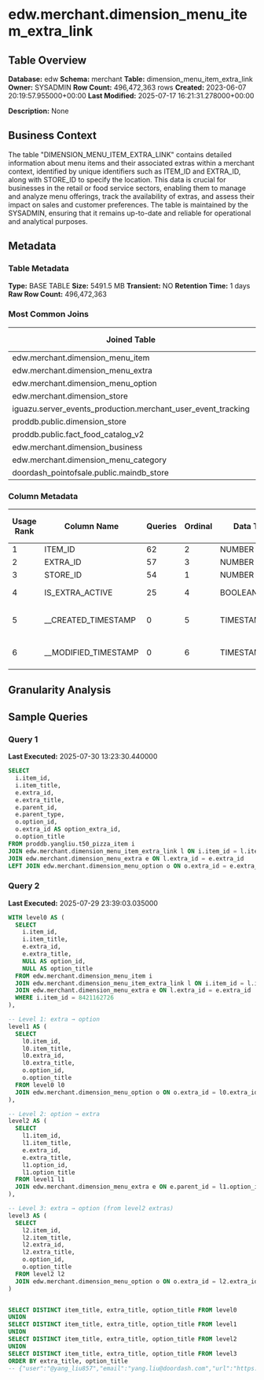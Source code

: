 # edw.merchant.dimension_menu_item_extra_link

## Table Overview

**Database:** edw
**Schema:** merchant
**Table:** dimension_menu_item_extra_link
**Owner:** SYSADMIN
**Row Count:** 496,472,363 rows
**Created:** 2023-06-07 20:19:57.955000+00:00
**Last Modified:** 2025-07-17 16:21:31.278000+00:00

**Description:** None

## Business Context

The table "DIMENSION_MENU_ITEM_EXTRA_LINK" contains detailed information about menu items and their associated extras within a merchant context, identified by unique identifiers such as ITEM_ID and EXTRA_ID, along with STORE_ID to specify the location. This data is crucial for businesses in the retail or food service sectors, enabling them to manage and analyze menu offerings, track the availability of extras, and assess their impact on sales and customer preferences. The table is maintained by the SYSADMIN, ensuring that it remains up-to-date and reliable for operational and analytical purposes.

## Metadata

### Table Metadata

**Type:** BASE TABLE
**Size:** 5491.5 MB
**Transient:** NO
**Retention Time:** 1 days
**Raw Row Count:** 496,472,363

### Most Common Joins

| Joined Table | Query Count |
|--------------|-------------|
| edw.merchant.dimension_menu_item | 45 |
| edw.merchant.dimension_menu_extra | 38 |
| edw.merchant.dimension_menu_option | 36 |
| edw.merchant.dimension_store | 29 |
| iguazu.server_events_production.merchant_user_event_tracking | 14 |
| proddb.public.dimension_store | 14 |
| proddb.public.fact_food_catalog_v2 | 11 |
| edw.merchant.dimension_business | 7 |
| edw.merchant.dimension_menu_category | 7 |
| doordash_pointofsale.public.maindb_store | 7 |

### Column Metadata

| Usage Rank | Column Name | Queries | Ordinal | Data Type | Is Cluster Key | Comment |
|------------|-------------|---------|---------|-----------|----------------|---------|
| 1 | ITEM_ID | 62 | 2 | NUMBER | 0 | Item ID |
| 2 | EXTRA_ID | 57 | 3 | NUMBER | 0 | Extra ID |
| 3 | STORE_ID | 54 | 1 | NUMBER | 1 | Store ID |
| 4 | IS_EXTRA_ACTIVE | 25 | 4 | BOOLEAN | 0 | Item Extra Active Flag |
| 5 | __CREATED_TIMESTAMP | 0 | 5 | TIMESTAMP_NTZ | 0 | Row Inserted Timestamp |
| 6 | __MODIFIED_TIMESTAMP | 0 | 6 | TIMESTAMP_NTZ | 0 | Row Updated Timestamp |

## Granularity Analysis


## Sample Queries

### Query 1
**Last Executed:** 2025-07-30 13:23:30.440000

```sql
SELECT
  i.item_id,
  i.item_title,
  e.extra_id,
  e.extra_title,
  e.parent_id,
  e.parent_type,
  o.option_id,
  o.extra_id AS option_extra_id,
  o.option_title
FROM proddb.yangliu.t50_pizza_item i
JOIN edw.merchant.dimension_menu_item_extra_link l ON i.item_id = l.item_id
JOIN edw.merchant.dimension_menu_extra e ON l.extra_id = e.extra_id
LEFT JOIN edw.merchant.dimension_menu_option o ON o.extra_id = e.extra_id
```

### Query 2
**Last Executed:** 2025-07-29 23:39:03.035000

```sql
WITH level0 AS (
  SELECT 
    i.item_id,
    i.item_title,
    e.extra_id,
    e.extra_title,
    NULL AS option_id,
    NULL AS option_title
  FROM edw.merchant.dimension_menu_item i
  JOIN edw.merchant.dimension_menu_item_extra_link l ON i.item_id = l.item_id
  JOIN edw.merchant.dimension_menu_extra e ON l.extra_id = e.extra_id
  WHERE i.item_id = 8421162726
),

-- Level 1: extra → option
level1 AS (
  SELECT 
    l0.item_id,
    l0.item_title,
    l0.extra_id,
    l0.extra_title,
    o.option_id,
    o.option_title
  FROM level0 l0
  JOIN edw.merchant.dimension_menu_option o ON o.extra_id = l0.extra_id
),

-- Level 2: option → extra
level2 AS (
  SELECT 
    l1.item_id,
    l1.item_title,
    e.extra_id,
    e.extra_title,
    l1.option_id,
    l1.option_title
  FROM level1 l1
  JOIN edw.merchant.dimension_menu_extra e ON e.parent_id = l1.option_id AND e.parent_type = 'option'
),

-- Level 3: extra → option (from level2 extras)
level3 AS (
  SELECT 
    l2.item_id,
    l2.item_title,
    l2.extra_id,
    l2.extra_title,
    o.option_id,
    o.option_title
  FROM level2 l2
  JOIN edw.merchant.dimension_menu_option o ON o.extra_id = l2.extra_id
)


SELECT DISTINCT item_title, extra_title, option_title FROM level0
UNION
SELECT DISTINCT item_title, extra_title, option_title FROM level1
UNION
SELECT DISTINCT item_title, extra_title, option_title FROM level2
UNION
SELECT DISTINCT item_title, extra_title, option_title FROM level3
ORDER BY extra_title, option_title
-- {"user":"@yang_liu857","email":"yang.liu@doordash.com","url":"https://modeanalytics.com/doordash/reports/f2c4dcf0b074/runs/278b8ef00a8b/queries/d17569ccf3a2","scheduled":false}
```

